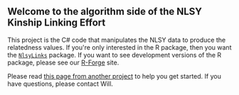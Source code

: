 ## Welcome to the algorithm side of the NLSY Kinship Linking Effort
This project is the C# code that manipulates the NLSY data to produce the relatedness values.  If you're only interested in the R package, then you want the [`NlsyLinks`](http://cran.r-project.org/web/packages/NlsyLinks/) package.  If you want to see development versions of the R package, please see our [R-Forge](https://r-forge.r-project.org/projects/nlsylinks/) site.

Please read [this page from another project](https://github.com/OuhscCcanMiechvEvaluation/MReporting/blob/master/README.md) to help you get started.  If you have questions, please contact Will.

